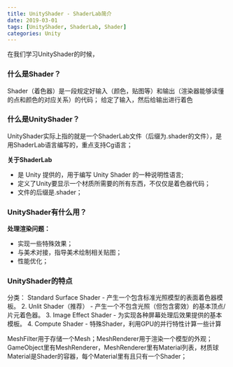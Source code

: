 ```yaml
---
title: UnityShader - ShaderLab简介
date: 2019-03-01
tags: [UnityShader, ShaderLab, Shader]
categories: Unity
---
```


在我们学习UnityShader的时候，

### 什么是Shader？

Shader（着色器）是一段规定好输入（颜色，贴图等）和输出（渲染器能够读懂的点和颜色的对应关系）的代码；
给定了输入，然后给输出进行着色


### 什么是UnityShader？

UnityShader实际上指的就是一个ShaderLab文件（后缀为.shader的文件），是用ShaderLab语言编写的，重点支持Cg语言；

**关于ShaderLab**
- 是 Unity 提供的，用于编写 Unity Shader 的一种说明性语言;
- 定义了Unity要显示一个材质所需要的所有东西，不仅仅是着色器代码；
- 文件的后缀是.shader；

### UnityShader有什么用？

**处理渲染问题：**
- 实现一些特殊效果；
- 与美术对接，指导美术绘制相关贴图；
- 性能优化；

### UnityShader的特点

分类：
Standard Surface Shader - 产生一个包含标准光照模型的表面着色器模板。
	2. 
Unlit Shader（推荐） - 产生一个不包含光照（但包含雾效）的基本顶点/片元着色器。
	3. 
Image Effect Shader - 为实现各种屏幕处理后效果提供的基本模板。
	4. 
Compute Shader - 特殊Shader，利用GPU的并行特性计算一些计算


MeshFilter用于存储一个Mesh；MeshRenderer用于渲染一个模型的外观；
GameObject里有MeshRenderer，MeshRenderer里有Material列表，材质球Material是Shader的容器，每个Material里有且只有一个Shader；

